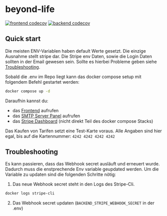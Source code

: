 # beyond-life

[![frontend codecov](https://codecov.siebtesleben.de/badges/frontend-coverage.svg)](https://codecov.siebtesleben.de/main/frontend/index.html) [![backend codecov](https://codecov.siebtesleben.de/badges/backend-coverage.svg)](https://codecov.siebtesleben.de/main/backend/index.html)

## Quick start

Die meisten ENV-Variablen haben default Werte gesetzt. Die einzige Ausnahme stellt stripe dar. Die Stripe env Daten, sowie die Login Daten sollten in der Email gewesen sein.
Sollte es hierbei Probleme geben siehe [Troubleshooting](#Troubleshooting).

Sobald die .env im Repo liegt kann das docker compose setup mit folgendem Befehl gestartet werden:

```sh
docker compose up -d
```

Daraufhin kannst du:
 - das [Frontend](http://localhost:3000) aufrufen
 - das [SMTP Server Panel](http://localhost:5001) aufrufen
 - das [Stripe Dashboard](https://dashboard.stripe.com/test/dashboard) (nicht direkt Teil des docker compose Stacks)

Das Kaufen von Tarifen setzt eine Test-Karte voraus. Alle Angaben sind hier egal, bis auf die Kartennummer:
`4242 4242 4242 4242`

## Troubleshooting

Es kann passieren, dass das Webhook secret ausläuft und erneuert wurde. Dadurch muss die enstprechende Env variable geupdated werden.
Um die Variable zu updaten sind die folgenden Schritte nötig:

1. Das neue Webhook secret steht in den Logs des Stripe-Cli. 

```sh
docker logs stripe-cli
```

2. Das Webhook secret updaten (`BACKEND_STRIPE_WEBHOOK_SECRET` in der .env)
